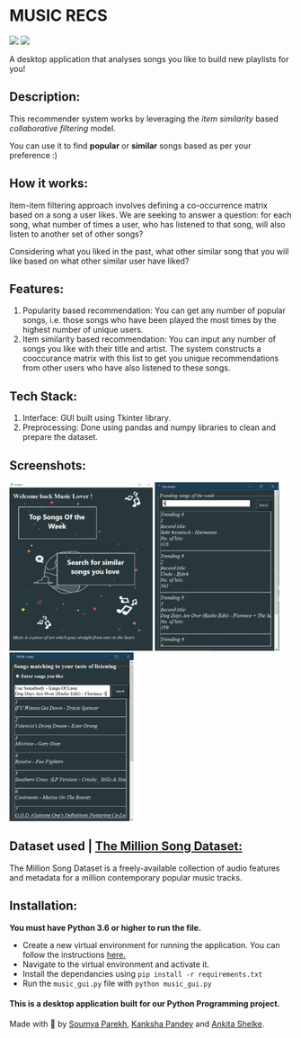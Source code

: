 # MUSIC RECS

[![](https://img.shields.io/badge/Made_with-Python3-blue?style=for-the-badge&logo=python)](https://www.python.org)
[![](https://img.shields.io/badge/IDE-VSCode-brightgreen?style=for-the-badge&logo=visual-studio-code)](https://code.visualstudio.com/)

A desktop application that analyses songs you like to build new playlists for you!

## Description:
This recommender system works by leveraging the _item similarity_ based _collaborative filtering_ model. 

You can use it to find **popular** or **similar** songs based as per your preference :)

## How it works:
Item-item filtering approach involves defining a co-occurrence matrix based on a song a user likes. We are seeking to answer a question: for each song, what number of times a user, who has listened to that song, will also listen to another set of other songs? 

Considering what you liked in the past, what other similar song that you will like based on what other similar user have liked?

## Features:
1. Popularity based recommendation: You can get any number of popular songs, i.e. those songs who have been played the most times by the highest number of unique users.
2. Item similarity based recommendation: You can input any number of songs you like with their title and artist. The system constructs a cooccurance matrix with this list to get you unique recommendations from other users who have also listened to these songs.

## Tech Stack:
1. Interface: GUI built using Tkinter library.
2. Preprocessing: Done using pandas and numpy libraries to clean and prepare the dataset.

## Screenshots:
<img src="https://github.com/rubyruins/music-recs/blob/master/screenshots/music_interface.PNG" height="300">    <img src="https://github.com/rubyruins/music-recs/blob/master/screenshots/popular.PNG" height="300">    <img src="https://github.com/rubyruins/music-recs/blob/master/screenshots/similar.PNG" height="300">

## Dataset used | [The Million Song Dataset:](http://millionsongdataset.com/)
The Million Song Dataset is a freely-available collection of audio features and metadata for a million contemporary popular music tracks.

## Installation:
**You must have Python 3.6 or higher to run the file.**

- Create a new virtual environment for running the application. You can follow the instructions [here.](https://uoa-eresearch.github.io/eresearch-cookbook/recipe/2014/11/26/python-virtual-env/)
- Navigate to the virtual environment and activate it.
- Install the dependancies using `pip install -r requirements.txt`
- Run the `music_gui.py` file with `python music_gui.py`

#### This is a desktop application built for our Python Programming project.

Made with 💖 by [Soumya Parekh](https://github.com/rubyruins), [Kanksha Pandey](https://github.com/KankshaP) and [Ankita Shelke](https://github.com/as959).
